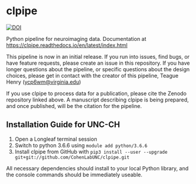 # clpipe 
[![DOI](https://zenodo.org/badge/165096390.svg)](https://zenodo.org/badge/latestdoi/165096390)

Python pipeline for neuroimaging data. Documentation at https://clpipe.readthedocs.io/en/latest/index.html


This pipeline is now in an initial release. If you run into issues, find bugs, or have feature requests, please create an issue in this repository. If you have longer questions about the pipeline, or specific questions about the design choices, please get in contact with the creator of this pipeline, Teague Henry (ycp6wm@virginia.edu)

If you use clpipe to process data for a publication, please cite the Zenodo repository linked above. A manuscript describing clpipe is being prepared, and once published, will be the citation for the pipeline.

## Installation Guide for UNC-CH

1. Open a Longleaf terminal session
2. Switch to python 3.6.6 using `module add python/3.6.6`
3. Install clpipe from GitHub with 
```pip3 install --user --upgrade  git+git://github.com/CohenLabUNC/clpipe.git```

All necessary dependencies should install to your local Python library, and the console commands should be immediately useable.
